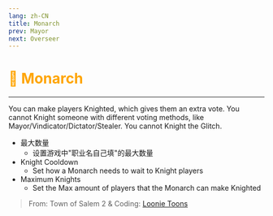 ```yaml
---
lang: zh-CN
title: Monarch
prev: Mayor
next: Overseer
---
```


# <font color="#ffa500">👑 <b>Monarch</b></font> <Badge text="Power" type="tip" vertical="middle"/>

***

You can make players Knighted, which gives them an extra vote. You cannot Knight someone with different voting methods, like Mayor/Vindicator/Dictator/Stealer. You cannot Knight the Glitch.

- 最大数量
  - 设置游戏中"职业名自己填"的最大数量
- Knight Cooldown
  - Set how a Monarch needs to wait to Knight players
- Maximum Knights
  - Set the Max amount of players that the Monarch can make Knighted

> From: Town of Salem 2 & Coding: [Loonie Toons](https://github.com/Loonie-Toons)
